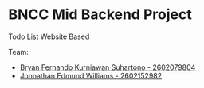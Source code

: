 # BNCC Mid Backend Project
Todo List Website Based

Team:
- [Bryan Fernando Kurniawan Suhartono - 2602079804](https://github.com/bryanfks-dev)
- [Jonnathan Edmund Williams - 2602152982](https://github.com/jonathanEdmundW)
